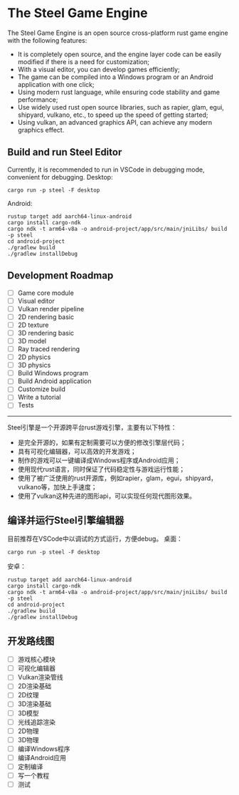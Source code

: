 # The Steel Game Engine

The Steel Game Engine is an open source cross-platform rust game engine with the following features:
* It is completely open source, and the engine layer code can be easily modified if there is a need for customization;
* With a visual editor, you can develop games efficiently;
* The game can be compiled into a Windows program or an Android application with one click;
* Using modern rust language, while ensuring code stability and game performance;
* Use widely used rust open source libraries, such as rapier, glam, egui, shipyard, vulkano, etc., to speed up the speed of getting started;
* Using vulkan, an advanced graphics API, can achieve any modern graphics effect.

## Build and run Steel Editor

Currently, it is recommended to run in VSCode in debugging mode, convenient for debugging.
Desktop:
```
cargo run -p steel -F desktop
```
Android:
```
rustup target add aarch64-linux-android
cargo install cargo-ndk
cargo ndk -t arm64-v8a -o android-project/app/src/main/jniLibs/ build -p steel
cd android-project
./gradlew build
./gradlew installDebug
```

## Development Roadmap

- [ ] Game core module
- [ ] Visual editor
- [ ] Vulkan render pipeline
- [ ] 2D rendering basic
- [ ] 2D texture
- [ ] 3D rendering basic
- [ ] 3D model
- [ ] Ray traced rendering
- [ ] 2D physics
- [ ] 3D physics
- [ ] Build Windows program
- [ ] Build Android application
- [ ] Customize build
- [ ] Write a tutorial
- [ ] Tests

---

Steel引擎是一个开源跨平台rust游戏引擎，主要有以下特性：
* 是完全开源的，如果有定制需要可以方便的修改引擎层代码；
* 具有可视化编辑器，可以高效的开发游戏；
* 制作的游戏可以一键编译成Windows程序或Android应用；
* 使用现代rust语言，同时保证了代码稳定性与游戏运行性能；
* 使用了被广泛使用的rust开源库，例如rapier，glam，egui，shipyard，vulkano等，加快上手速度；
* 使用了vulkan这种先进的图形api，可以实现任何现代图形效果。

## 编译并运行Steel引擎编辑器

目前推荐在VSCode中以调试的方式运行，方便debug。
桌面：
```
cargo run -p steel -F desktop
```
安卓：
```
rustup target add aarch64-linux-android
cargo install cargo-ndk
cargo ndk -t arm64-v8a -o android-project/app/src/main/jniLibs/ build -p steel
cd android-project
./gradlew build
./gradlew installDebug
```

## 开发路线图

- [ ] 游戏核心模块
- [ ] 可视化编辑器
- [ ] Vulkan渲染管线
- [ ] 2D渲染基础
- [ ] 2D纹理
- [ ] 3D渲染基础
- [ ] 3D模型
- [ ] 光线追踪渲染
- [ ] 2D物理
- [ ] 3D物理
- [ ] 编译Windows程序
- [ ] 编译Android应用
- [ ] 定制编译
- [ ] 写一个教程
- [ ] 测试
